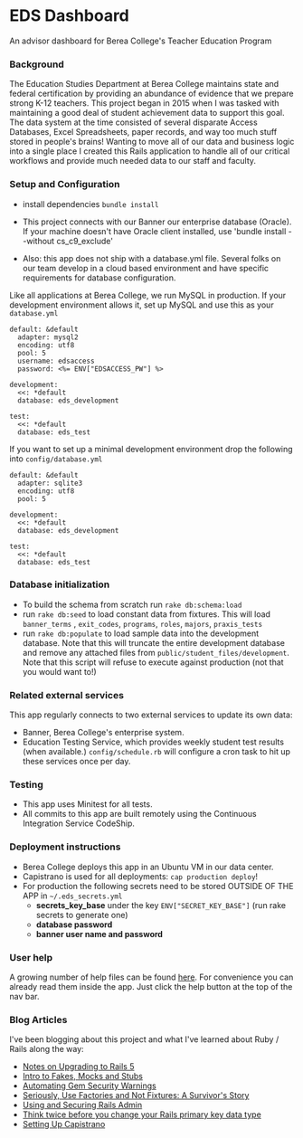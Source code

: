 # EDS Dashboard

An advisor dashboard for Berea College's Teacher Education Program

### Background

The Education Studies Department at Berea College maintains state and federal certification by providing an abundance of evidence that we prepare strong K-12 teachers. This project began in 2015 when I was tasked with maintaining a good deal of student achievement data to support this goal. The data system at the time consisted of several disparate Access Databases, Excel Spreadsheets, paper records, and way too much stuff stored in people's brains! Wanting to move all of our data and business logic into a single place I created this Rails application to handle all of our critical workflows and provide much needed data to our staff and faculty.

### Setup and Configuration

 - install dependencies `bundle install`

 - This project connects with our Banner our enterprise database (Oracle). If your machine doesn't have Oracle client installed, use 'bundle install --without cs_c9_exclude'

 - Also: this app does not ship with a database.yml file. Several folks on our team
develop in a cloud based environment and have specific requirements for
database configuration. 

Like all applications at Berea College, we run MySQL in production. If your development environment allows it, set up MySQL and use this as your `database.yml`

```
default: &default
  adapter: mysql2
  encoding: utf8
  pool: 5
  username: edsaccess
  password: <%= ENV["EDSACCESS_PW"] %>

development:
  <<: *default
  database: eds_development

test:
  <<: *default
  database: eds_test
```

If you want to set up a minimal development environment
drop the following into `config/database.yml`

```
default: &default
  adapter: sqlite3
  encoding: utf8
  pool: 5

development:
  <<: *default
  database: eds_development

test:
  <<: *default
  database: eds_test
```

### Database initialization
 - To build the schema from scratch run `rake db:schema:load`
 - run `rake db:seed` to load constant data from fixtures. This will load `banner_terms` , `exit_codes`, `programs`, `roles`, `majors`, `praxis_tests`
 - run `rake db:populate` to load sample data into the development database. Note that this will truncate the entire development database and remove any attached files from `public/student_files/development`. Note that this script will refuse to execute against production (not that you would want to!)

### Related external services
This app regularly connects to two external services to update its own data:

 - Banner, Berea College's enterprise system.
 - Education Testing Service, which provides weekly student test results (when available.) `config/schedule.rb` will configure a cron task to hit up these services once per day.

### Testing
 - This app uses Minitest for all tests.
 - All commits to this app are built remotely using the Continuous Integration Service CodeShip.

### Deployment instructions

 - Berea College deploys this app in an Ubuntu VM in our data center.
 - Capistrano is used for all deployments: `cap production deploy`!
 - For production the following secrets need to be stored OUTSIDE OF THE APP in `~/.eds_secrets.yml`
	 - __secrets\_key\_base__ under the key `ENV["SECRET_KEY_BASE"]` (run rake secrets to generate one)
	 - __database password__
	 - __banner user name and password__
   
### User help

A growing number of help files can be found [here](app/views/helps). For convenience you can already read them inside the app. Just click the help button at the top of the nav bar.

### Blog Articles

I've been blogging about this project and what I've learned about Ruby / Rails along the way:

 - [Notes on Upgrading to Rails 5](http://www.jstoebel.com/upgrading-the-eds-dashobard-to-rails-5)
 - [Intro to Fakes, Mocks and Stubs](http://www.jstoebel.com/a-no-frills-jump-into-fakes-mocks-and-stubs/)
 - [Automating Gem Security Warnings](http://www.jstoebel.com/automate-gem-security-warnings-with-bundle-audit)
 - [Seriously, Use Factories and Not Fixtures: A Survivor's Story](http://www.jstoebel.com/seriously-use-factories-and-not-fixtures-a-survivors-story)
 - [Using and Securing Rails Admin](http://www.jstoebel.com/using-and-securing-rails_admin/)
 - [Think twice before you change your Rails primary key data type](http://www.jstoebel.com/never-change-your-rails-primary-key-data-type)
 - [Setting Up Capistrano](http://www.jstoebel.com/deploying-eds_dashboard-with-capistrano/)
